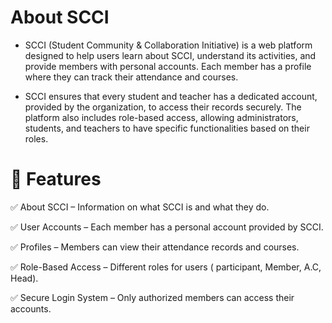 # About SCCI

- SCCI (Student Community & Collaboration Initiative) is a web platform designed to help users learn about SCCI, understand its activities, and provide members with personal accounts. Each member has a profile where they can track their attendance and courses.

- SCCI ensures that every student and teacher has a dedicated account, provided by the organization, to access their records securely. The platform also includes role-based access, allowing administrators, students, and teachers to have specific functionalities based on their roles.

# 🌟 Features
✅ About SCCI – Information on what SCCI is and what they do.

✅ User Accounts – Each member has a personal account provided by SCCI.

✅ Profiles – Members can view their attendance records and courses.

✅ Role-Based Access – Different roles for users ( participant, Member, A.C, Head).

✅ Secure Login System – Only authorized members can access their accounts.


